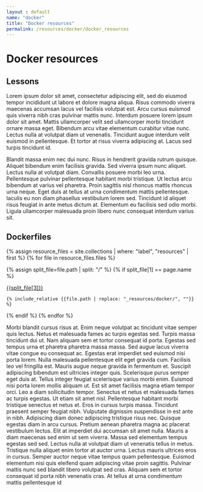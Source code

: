 ```yaml
---
layout : default
name: "docker"
title: "Docker resources"
permalink: /resources/docker/docker_resources
---
```


# Docker resources

<h2 id="lessons">Lessons</h2>
Lorem ipsum dolor sit amet, consectetur adipiscing elit, sed do eiusmod tempor incididunt ut labore et dolore magna aliqua. Risus commodo viverra maecenas accumsan lacus vel facilisis volutpat est. Arcu cursus euismod quis viverra nibh cras pulvinar mattis nunc. Interdum posuere lorem ipsum dolor sit amet. Mattis ullamcorper velit sed ullamcorper morbi tincidunt ornare massa eget. Bibendum arcu vitae elementum curabitur vitae nunc. Lectus nulla at volutpat diam ut venenatis. Tincidunt augue interdum velit euismod in pellentesque. Et tortor at risus viverra adipiscing at. Lacus sed turpis tincidunt id.

Blandit massa enim nec dui nunc. Risus in hendrerit gravida rutrum quisque. Aliquet bibendum enim facilisis gravida. Sed viverra ipsum nunc aliquet. Lectus nulla at volutpat diam. Convallis posuere morbi leo urna. Pellentesque pulvinar pellentesque habitant morbi tristique. Ut lectus arcu bibendum at varius vel pharetra. Proin sagittis nisl rhoncus mattis rhoncus urna neque. Eget duis at tellus at urna condimentum mattis pellentesque. Iaculis eu non diam phasellus vestibulum lorem sed. Tincidunt id aliquet risus feugiat in ante metus dictum at. Elementum eu facilisis sed odio morbi. Ligula ullamcorper malesuada proin libero nunc consequat interdum varius sit.

<h2 id="dockerfiles">Dockerfiles</h2>

{% assign resource_files = site.collections | where: "label", "resources" | first %}
{% for file in resource_files.files %}

  {% assign split_file=file.path | split: "/" %}
  {% if split_file[1] == page.name %}
  <div class="code">
    <a href="{{file.path | replace: '_resources/docker/', ''}}">{{split_file[3]}}</a>
    <pre class="snippet"><code>{% include_relative {{file.path | replace: "_resources/docker/", ""}} %}</code></pre>
  </div>

  {% endif %}
{% endfor %}

Morbi blandit cursus risus at. Enim neque volutpat ac tincidunt vitae semper quis lectus. Netus et malesuada fames ac turpis egestas sed. Turpis massa tincidunt dui ut. Nam aliquam sem et tortor consequat id porta. Egestas sed tempus urna et pharetra pharetra massa massa. Sed augue lacus viverra vitae congue eu consequat ac. Egestas erat imperdiet sed euismod nisi porta lorem. Nulla malesuada pellentesque elit eget gravida cum. Facilisis leo vel fringilla est. Mauris augue neque gravida in fermentum et. Suscipit adipiscing bibendum est ultricies integer quis. Scelerisque purus semper eget duis at. Tellus integer feugiat scelerisque varius morbi enim. Euismod nisi porta lorem mollis aliquam ut. Est sit amet facilisis magna etiam tempor orci. Leo a diam sollicitudin tempor. Senectus et netus et malesuada fames ac turpis egestas.
Ut etiam sit amet nisl. Pellentesque habitant morbi tristique senectus et netus et. Eros in cursus turpis massa. Tincidunt praesent semper feugiat nibh. Vulputate dignissim suspendisse in est ante in nibh. Adipiscing diam donec adipiscing tristique risus nec. Quisque egestas diam in arcu cursus. Pretium aenean pharetra magna ac placerat vestibulum lectus. Elit at imperdiet dui accumsan sit amet nulla. Mauris a diam maecenas sed enim ut sem viverra. Massa sed elementum tempus egestas sed sed. Lectus nulla at volutpat diam ut venenatis tellus in metus. Tristique nulla aliquet enim tortor at auctor urna. Lectus mauris ultrices eros in cursus. Semper auctor neque vitae tempus quam pellentesque. Euismod elementum nisi quis eleifend quam adipiscing vitae proin sagittis. Pulvinar mattis nunc sed blandit libero volutpat sed cras. Aliquam sem et tortor consequat id porta nibh venenatis cras. At tellus at urna condimentum mattis pellentesque id 
